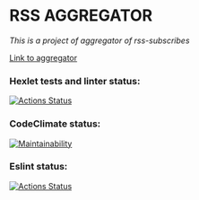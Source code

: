 # RSS AGGREGATOR
*This is a project of aggregator of rss-subscribes*

[Link to aggregator](https://frontend-project-11-ljsbiwnc9-dsfirstaev.vercel.app)

### Hexlet tests and linter status:
[![Actions Status](https://github.com/DSFirstaev/frontend-project-11/workflows/hexlet-check/badge.svg)](https://github.com/DSFirstaev/frontend-project-11/actions)

### CodeClimate status:
[![Maintainability](https://api.codeclimate.com/v1/badges/32b019f13202e2475a20/maintainability)](https://codeclimate.com/github/DSFirstaev/frontend-project-11/maintainability)

### Eslint status:
[![Actions Status](https://github.com/DSFirstaev/frontend-project-11/workflows/Eslint/badge.svg)](https://github.com/DSFirstaev/frontend-project-11/actions)
